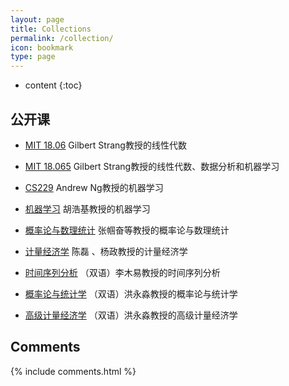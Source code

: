 ```yaml
---
layout: page
title: Collections
permalink: /collection/
icon: bookmark
type: page
---
```


* content
{:toc}

## 公开课

* [MIT 18.06](https://ocw.mit.edu/courses/18-06-linear-algebra-spring-2010/)
    Gilbert Strang教授的线性代数
    
* [MIT 18.065](https://ocw.mit.edu/courses/18-065-matrix-methods-in-data-analysis-signal-processing-and-machine-learning-spring-2018/)
    Gilbert Strang教授的线性代数、数据分析和机器学习
    
* [CS229](https://cs229.stanford.edu/)
    Andrew Ng教授的机器学习
    
* [机器学习](https://www.icourse163.org/learn/ZJU-1206573810)
    胡浩基教授的机器学习
    
* [概率论与数理统计](https://www.icourse163.org/course/ZJU-232005)
    张帼奋等教授的概率论与数理统计
    
* [计量经济学](https://www.icourse163.org/learn/UESTC-1001807007)
    陈磊 、杨政教授的计量经济学
    
* [时间序列分析](https://www.icourse163.org/learn/XMU-1461788171)
    （双语）李木易教授的时间序列分析
    
* [概率论与统计学](https://www.icourse163.org/learn/XMU-1206678826)
    （双语）洪永淼教授的概率论与统计学
    
* [高级计量经济学](https://www.icourse163.org/learn/XMU-1002606048)
    （双语）洪永淼教授的高级计量经济学
    



## Comments

{% include comments.html %}
